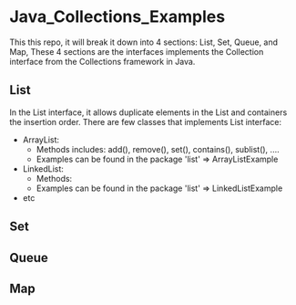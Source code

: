 # Java_Collections_Examples
This this repo, it will break it down into 4 sections: List, Set, Queue, and Map, These 4 sections are the interfaces implements the Collection interface from the Collections framework in Java.

## List
In the List interface, it allows duplicate elements in the List and containers the insertion order. There are few classes that implements List interface:
- ArrayList:
  - Methods includes: add(), remove(), set(), contains(), sublist(), ....
  - Examples can be found in the package 'list' => ArrayListExample
- LinkedList:
  - Methods:
  - Examples can be found in the package 'list' => LinkedListExample
- etc




## Set



## Queue



## Map
